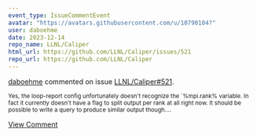 ```yaml
---
event_type: IssueCommentEvent
avatar: "https://avatars.githubusercontent.com/u/10790104?"
user: daboehme
date: 2023-12-14
repo_name: LLNL/Caliper
html_url: https://github.com/LLNL/Caliper/issues/521
repo_url: https://github.com/LLNL/Caliper
---
```


<a href='https://github.com/daboehme' target='_blank'>daboehme</a> commented on issue <a href='https://github.com/LLNL/Caliper/issues/521' target='_blank'>LLNL/Caliper#521</a>.

<small>Yes, the loop-report config unfortunately doesn't recognize the `%mpi.rank% variable. In fact it currently doesn't have a flag to split output per rank at all right now. It should be possible to write a query to produce similar output though....</small>

<a href='https://github.com/LLNL/Caliper/issues/521' target='_blank'>View Comment</a>